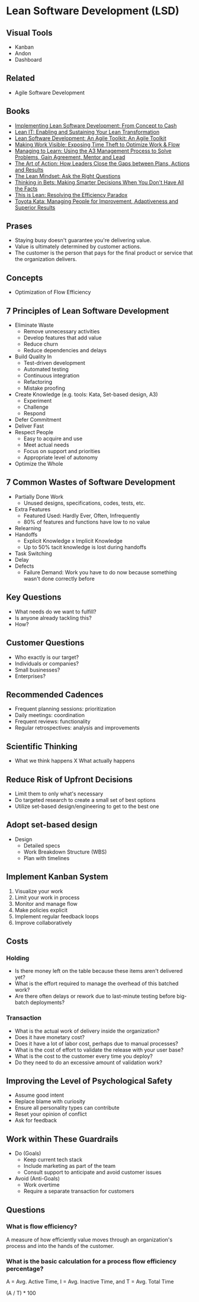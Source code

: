 # Lean Software Development (LSD)

<!--
https://linkedin.com/learning/lean-foundations/
https://linkedin.com/learning/learning-lean-it/
https://linkedin.com/learning/lean-technology-strategy-running-agile-at-scale/
https://linkedin.com/learning/lean-technology-strategy-building-high-performing-teams/
https://linkedin.com/learning/lean-technology-strategy-purposeful-organizations/
-->

## Visual Tools

- Kanban
- Andon
- Dashboard

## Related

- Agile Software Development

## Books

- [Implementing Lean Software Development: From Concept to Cash](https://amazon.com/Implementing-Lean-Software-Development-Concept/dp/0321437381)
- [Lean IT: Enabling and Sustaining Your Lean Transformation](https://www.amazon.com/Lean-Enabling-Sustaining-Your-Transformation/)
- [Lean Software Development: An Agile Toolkit: An Agile Toolkit](https://amazon.com/Lean-Software-Development-Agile-Toolkit-ebook/dp/B00HEL13HW)
- [Making Work Visible: Exposing Time Theft to Optimize Work & Flow](https://www.amazon.com/Making-Work-Visible-Exposing-Optimize-ebook/dp/B076BYZ6VN)
- [Managing to Learn: Using the A3 Management Process to Solve Problems, Gain Agreement, Mentor and Lead](https://www.amazon.com/Managing-Learn-Management-Problems-Agreement/dp/1934109207)
- [The Art of Action: How Leaders Close the Gaps between Plans, Actions and Results](https://amazon.com/Art-Action-Leaders-between-Actions/dp/1857885597)
- [The Lean Mindset: Ask the Right Questions](https://www.amazon.com/Lean-Mindset-Ask-Right-Questions/dp/0321896904)
- [Thinking in Bets: Making Smarter Decisions When You Don't Have All the Facts](https://amazon.com/Thinking-Bets-Making-Smarter-Decisions-ebook/dp/B074DG9LQF)
- [This is Lean: Resolving the Efficiency Paradox](https://www.amazon.com/This-Lean-Resolving-Efficiency-Paradox-ebook/dp/B00JZZS7Q0)
- [Toyota Kata: Managing People for Improvement, Adaptiveness and Superior Results](https://www.amazon.com/Toyota-Kata-Managing-Improvement-Adaptiveness/dp/0071635238)

## Prases

- Staying busy doesn't guarantee you're delivering value.
- Value is ultimately determined by customer actions.
- The customer is the person that pays for the final product or service that the organization delivers.

## Concepts

- Optimization of Flow Efficiency

## 7 Principles of Lean Software Development

- Eliminate Waste
  - Remove unnecessary activities
  - Develop features that add value
  - Reduce churn
  - Reduce dependencies and delays
- Build Quality In
  - Test-driven development
  - Automated testing
  - Continuous integration
  - Refactoring
  - Mistake proofing
- Create Knowledge (e.g. tools: Kata, Set-based design, A3)
  - Experiment
  - Challenge
  - Respond
- Defer Commitment
- Deliver Fast
- Respect People
  - Easy to acquire and use
  - Meet actual needs
  - Focus on support and priorities
  - Appropriate level of autonomy
- Optimize the Whole

## 7 Common Wastes of Software Development

- Partially Done Work
  - Unused designs, specifications, codes, tests, etc.
- Extra Features
  - Featured Used: Hardly Ever, Often, Infrequently
  - 80% of features and functions have low to no value
- Relearning
- Handoffs
  - Explicit Knowledge x Implicit Knowledge
  - Up to 50% tacit knowledge is lost during handoffs
- Task Switching
- Delay
- Defects
  - Failure Demand: Work you have to do now because something wasn't done correctly before

## Key Questions

- What needs do we want to fulfill?
- Is anyone already tackling this?
- How?

## Customer Questions

- Who exactly is our target?
- Individuals or companies?
- Small businesses?
- Enterprises?

## Recommended Cadences

- Frequent planning sessions: prioritization
- Daily meetings: coordination
- Frequent reviews: functionality
- Regular retrospectives: analysis and improvements

## Scientific Thinking

- What we think happens X What actually happens

## Reduce Risk of Upfront Decisions

- Limit them to only what's necessary
- Do targeted research to create a small set of best options
- Utilize set-based design/engineering to get to the best one

## Adopt set-based design

- Design
  - Detailed specs
  - Work Breakdown Structure (WBS)
  - Plan with timelines

<!--
1. Build change-tolerant systems
2. Learn about set-based design
-->

## Implement Kanban System

1. Visualize your work
2. Limit your work in process
3. Monitor and manage flow
4. Make policies explicit
5. Implement regular feedback loops
6. Improve collaboratively

## Costs

### Holding

- Is there money left on the table because these items aren't delivered yet?
- What is the effort required to manage the overhead of this batched work?
- Are there often delays or rework due to last-minute testing before big-batch deployments?

### Transaction

- What is the actual work of delivery inside the organization?
- Does it have monetary cost?
- Does it have a lot of labor cost, perhaps due to manual processes?
- What is the cost of effort to validate the release with your user base?
- What is the cost to the customer every time you deploy?
- Do they need to do an excessive amount of validation work?

## Improving the Level of Psychological Safety

- Assume good intent
- Replace blame with curiosity
- Ensure all personality types can contribute
- Reset your opinion of conflict
- Ask for feedback

## Work within These Guardrails

- Do (Goals)
  - Keep current tech stack
  - Include marketing as part of the team
  - Consult support to anticipate and avoid customer issues
- Avoid (Anti-Goals)
  - Work overtime
  - Require a separate transaction for customers

## Questions

### What is flow efficiency?

A measure of how efficiently value moves through an organization's process and into the hands of the customer.

### What is the basic calculation for a process flow efficiency percentage?

A = Avg. Active Time, I = Avg. Inactive Time, and T = Avg. Total Time

(A / T) * 100

